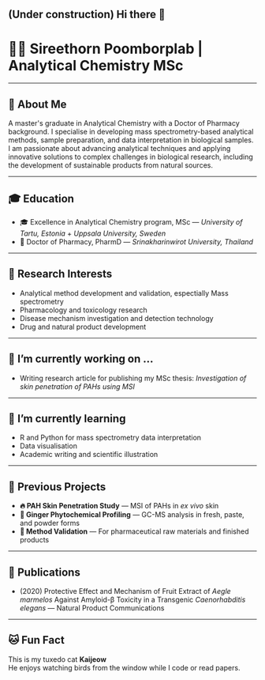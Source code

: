 ## (Under construction) Hi there 👋
<!--
**icenotebook/icenotebook** is a ✨ _special_ ✨ repository because its `README.md` (this file) appears on your GitHub profile.

Here are some ideas to get you started:

- 🔭 I’m currently working on ...
- 🌱 I’m currently learning ...
- 👯 I’m looking to collaborate on ...
- 🤔 I’m looking for help with ...
- 💬 Ask me about ...
- 📫 How to reach me: ...
- 😄 Pronouns: ...
- ⚡ Fun fact: ...
-->
# 👩‍🔬 Sireethorn Poomborplab | Analytical Chemistry MSc
---

## 🧪 About Me
A master's graduate in Analytical Chemistry with a Doctor of Pharmacy background. I specialise in developing mass spectrometry-based analytical methods, sample preparation, and data interpretation in biological samples. I am passionate about advancing analytical techniques and applying innovative solutions to complex challenges in biological research, including the development of sustainable products from natural sources.

---

## 🎓 Education
- 🎓 Excellence in Analytical Chemistry program, MSc — *University of Tartu, Estonia* + *Uppsala University, Sweden*  
- 💊 Doctor of Pharmacy, PharmD — *Srinakharinwirot University, Thailand*

---

## 🧬 Research Interests
- Analytical method development and validation, espectially Mass spectrometry
- Pharmacology and toxicology research
- Disease mechanism investigation and detection technology
- Drug and natural product development

---
## 🔭 I’m currently working on ...
- Writing research article for publishing my MSc thesis: *Investigation of skin penetration of PAHs using MSI*
---
## 🌱 I’m currently learning
- R and Python for mass spectrometry data interpretation
- Data visualisation
- Academic writing and scientific illustration
---

## 📂 Previous Projects
- **🔥 PAH Skin Penetration Study** — MSI of PAHs in *ex vivo* skin  
- **🌿 Ginger Phytochemical Profiling** — GC-MS analysis in fresh, paste, and powder forms  
- **🧪 Method Validation** — For pharmaceutical raw materials and finished products


---
## 📝 Publications 
- (2020) Protective Effect and Mechanism of Fruit Extract of *Aegle marmelos* Against Amyloid-β Toxicity in a Transgenic *Caenorhabditis elegans*  — Natural Product Communications
---
## 🐱 Fun Fact

This is my tuxedo cat **Kaijeow** <br>
He enjoys watching birds from the window while I code or read papers.

